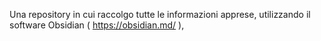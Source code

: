 Una repository in cui raccolgo tutte le informazioni apprese, utilizzando il software Obsidian ( https://obsidian.md/ ),